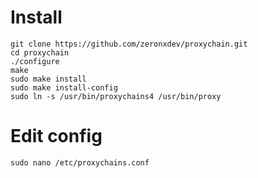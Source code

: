 # Install
```
git clone https://github.com/zeronxdev/proxychain.git
cd proxychain
./configure
make
sudo make install
sudo make install-config
sudo ln -s /usr/bin/proxychains4 /usr/bin/proxy
```
# Edit config
```
sudo nano /etc/proxychains.conf
```
